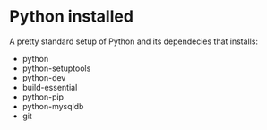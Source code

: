 Python installed
=========

A pretty standard setup of Python and its dependecies that installs:
  - python
  - python-setuptools
  - python-dev
  - build-essential
  - python-pip
  - python-mysqldb
  - git
